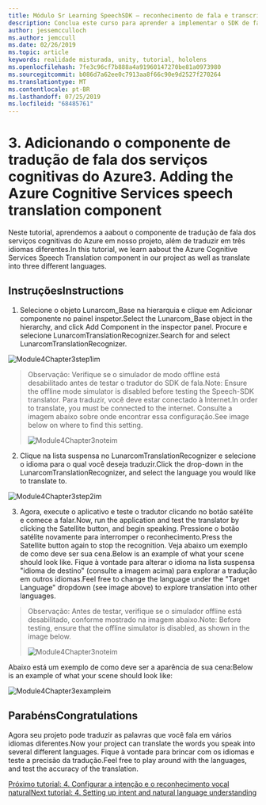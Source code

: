 ```yaml
---
title: Módulo Sr Learning SpeechSDK – reconhecimento de fala e transcrição
description: Conclua este curso para aprender a implementar o SDK de fala do Azure em um aplicativo de realidade misturada.
author: jessemcculloch
ms.author: jemccull
ms.date: 02/26/2019
ms.topic: article
keywords: realidade misturada, unity, tutorial, hololens
ms.openlocfilehash: 7fe3c96cf7b888a4a91960147270be81a0973980
ms.sourcegitcommit: b086d7a62ee0c7913aa8f66c90e9d2527f270264
ms.translationtype: MT
ms.contentlocale: pt-BR
ms.lasthandoff: 07/25/2019
ms.locfileid: "68485761"
---
```

# <a name="3----adding-the-azure-cognitive-services-speech-translation-component"></a><span data-ttu-id="cb2e4-104">3.    Adicionando o componente de tradução de fala dos serviços cognitivas do Azure</span><span class="sxs-lookup"><span data-stu-id="cb2e4-104">3.    Adding the Azure Cognitive Services speech translation component</span></span>

<span data-ttu-id="cb2e4-105">Neste tutorial, aprendemos a aabout o componente de tradução de fala dos serviços cognitivas do Azure em nosso projeto, além de traduzir em três idiomas diferentes.</span><span class="sxs-lookup"><span data-stu-id="cb2e4-105">In this tutorial, we learn aabout the Azure Cognitive Services Speech Translation component in our project as well as translate into three different languages.</span></span> 

## <a name="instructions"></a><span data-ttu-id="cb2e4-106">Instruções</span><span class="sxs-lookup"><span data-stu-id="cb2e4-106">Instructions</span></span>

1. <span data-ttu-id="cb2e4-107">Selecione o objeto Lunarcom_Base na hierarquia e clique em Adicionar componente no painel inspetor.</span><span class="sxs-lookup"><span data-stu-id="cb2e4-107">Select the Lunarcom_Base object in the hierarchy, and click Add Component in the inspector panel.</span></span> <span data-ttu-id="cb2e4-108">Procure e selecione LunarcomTranslationRecognizer.</span><span class="sxs-lookup"><span data-stu-id="cb2e4-108">Search for and select LunarcomTranslationRecognizer.</span></span>

![Module4Chapter3step1im](images/module4chapter3step1im.PNG)

> <span data-ttu-id="cb2e4-110">Observação: Verifique se o simulador de modo offline está desabilitado antes de testar o tradutor do SDK de fala.</span><span class="sxs-lookup"><span data-stu-id="cb2e4-110">Note: Ensure the offline mode simulator is disabled before testing the Speech-SDK translator.</span></span> <span data-ttu-id="cb2e4-111">Para traduzir, você deve estar conectado à Internet.</span><span class="sxs-lookup"><span data-stu-id="cb2e4-111">In order to translate, you must be connected to the internet.</span></span> <span data-ttu-id="cb2e4-112">Consulte a imagem abaixo sobre onde encontrar essa configuração.</span><span class="sxs-lookup"><span data-stu-id="cb2e4-112">See image below on where to find this setting.</span></span> 
>
> ![Module4Chapter3noteim](images/module4chapter3noteim.PNG)

2. <span data-ttu-id="cb2e4-114">Clique na lista suspensa no LunarcomTranslationRecognizer e selecione o idioma para o qual você deseja traduzir.</span><span class="sxs-lookup"><span data-stu-id="cb2e4-114">Click the drop-down in the LunarcomTranslationRecognizer, and select the language you would like to translate to.</span></span>

![Module4Chapter3step2im](images/module4chapter3step2im.PNG)

3. <span data-ttu-id="cb2e4-116">Agora, execute o aplicativo e teste o tradutor clicando no botão satélite e comece a falar.</span><span class="sxs-lookup"><span data-stu-id="cb2e4-116">Now, run the application and test the translator by clicking the Satellite button, and begin speaking.</span></span> <span data-ttu-id="cb2e4-117">Pressione o botão satélite novamente para interromper o reconhecimento.</span><span class="sxs-lookup"><span data-stu-id="cb2e4-117">Press the Satellite button again to stop the recognition.</span></span> <span data-ttu-id="cb2e4-118">Veja abaixo um exemplo de como deve ser sua cena.</span><span class="sxs-lookup"><span data-stu-id="cb2e4-118">Below is an example of what your scene should look like.</span></span> <span data-ttu-id="cb2e4-119">Fique à vontade para alterar o idioma na lista suspensa "idioma de destino" (consulte a imagem acima) para explorar a tradução em outros idiomas.</span><span class="sxs-lookup"><span data-stu-id="cb2e4-119">Feel free to change the language under the "Target Language" dropdown (see image above) to explore translation into other languages.</span></span>

> <span data-ttu-id="cb2e4-120">Observação: Antes de testar, verifique se o simulador offline está desabilitado, conforme mostrado na imagem abaixo.</span><span class="sxs-lookup"><span data-stu-id="cb2e4-120">Note: Before testing, ensure that the offline simulator is disabled, as shown in the image below.</span></span>
>
> ![Module4Chapter3noteim](images/module4chapter3noteim.PNG)

<span data-ttu-id="cb2e4-122">Abaixo está um exemplo de como deve ser a aparência de sua cena:</span><span class="sxs-lookup"><span data-stu-id="cb2e4-122">Below is an example of what your scene should look like:</span></span>

![Module4Chapter3exampleim](images/module4chapter3exampleim.PNG)

## <a name="congratulations"></a><span data-ttu-id="cb2e4-124">Parabéns</span><span class="sxs-lookup"><span data-stu-id="cb2e4-124">Congratulations</span></span>

<span data-ttu-id="cb2e4-125">Agora seu projeto pode traduzir as palavras que você fala em vários idiomas diferentes.</span><span class="sxs-lookup"><span data-stu-id="cb2e4-125">Now  your project can translate the words you speak into several different languages.</span></span> <span data-ttu-id="cb2e4-126">Fique à vontade para brincar com os idiomas e teste a precisão da tradução.</span><span class="sxs-lookup"><span data-stu-id="cb2e4-126">Feel free to play around with the languages, and test the accuracy of the translation.</span></span> 

[<span data-ttu-id="cb2e4-127">Próximo tutorial: 4.  Configurar a intenção e o reconhecimento vocal natural</span><span class="sxs-lookup"><span data-stu-id="cb2e4-127">Next tutorial: 4.  Setting up intent and natural language understanding</span></span>](mrlearning-speechSDK-ch4.md)

